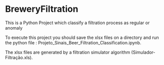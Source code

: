 # BreweryFiltration
This is a Python Project which classify a filtration process as regular or anomaly

To execute this project you should save the xlsx files on a directory and run the python file : Projeto_Sinais_Beer_Filtration_Classification.ipynb.

The xlsx files are generated by a filtration simulator algorithm (Simulador-Filtração.xls).

